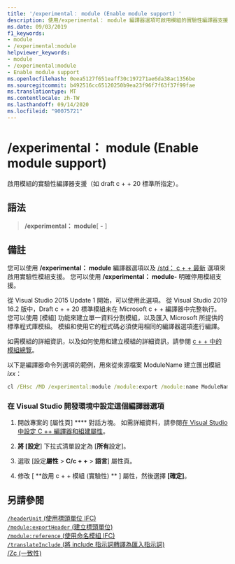 ```yaml
---
title: '/experimental： module (Enable module support) '
description: 使用/experimental： module 編譯器選項可啟用模組的實驗性編譯器支援。
ms.date: 09/03/2019
f1_keywords:
- module
- /experimental:module
helpviewer_keywords:
- module
- /experimental:module
- Enable module support
ms.openlocfilehash: 0eea5127f651eaff30c197271ae6da38ac1356be
ms.sourcegitcommit: b492516cc65120250b9ea23f96f7f63f37f99fae
ms.translationtype: MT
ms.contentlocale: zh-TW
ms.lasthandoff: 09/14/2020
ms.locfileid: "90075721"
---
```

# <a name="experimentalmodule-enable-module-support"></a>/experimental： module (Enable module support) 

啟用模組的實驗性編譯器支援（如 draft c + + 20 標準所指定）。

## <a name="syntax"></a>語法

> **/experimental： module**[ **-** ]

## <a name="remarks"></a>備註

您可以使用 **/experimental： module** 編譯器選項以及 [/std： c + + 最新](std-specify-language-standard-version.md) 選項來啟用實驗性模組支援。 您可以使用 **/experimental： module-** 明確停用模組支援。

從 Visual Studio 2015 Update 1 開始，可以使用此選項。 從 Visual Studio 2019 16.2 版中，Draft c + + 20 標準模組未在 Microsoft c + + 編譯器中完整執行。 您可以使用 [模組] 功能來建立單一資料分割模組，以及匯入 Microsoft 所提供的標準程式庫模組。 模組和使用它的程式碼必須使用相同的編譯器選項進行編譯。

如需模組的詳細資訊，以及如何使用和建立模組的詳細資訊，請參閱 [c + + 中的模組總覽](../../cpp/modules-cpp.md)。

以下是編譯器命令列選項的範例，用來從來源檔案 ModuleName 建立匯出模組 *ixx*：

```cmd
cl /EHsc /MD /experimental:module /module:export /module:name ModuleName /module:wrapper C:\Output\path\ModuleName.h /module:output C:\Output\path\ModuleName.ifc -c ModuleName.ixx
```

### <a name="to-set-this-compiler-option-in-the-visual-studio-development-environment"></a>在 Visual Studio 開發環境中設定這個編譯器選項

1. 開啟專案的 [屬性頁] **** 對話方塊。 如需詳細資料，請參閱[在 Visual Studio 中設定 C ++ 編譯器和組建屬性](../working-with-project-properties.md)。

1. **將 [設定**] 下拉式清單設定為 [**所有**設定]。

1. 選取 [設定**屬性**  >  **C/c + +**  >  **語言**] 屬性頁。

1. 修改 [ **啟用 c + + 模組 (實驗性) ** ] 屬性，然後選擇 **[確定]**。

## <a name="see-also"></a>另請參閱

[`/headerUnit` (使用標頭單位 IFC) ](headerunit.md)\
[`/module:exportHeader` (建立標頭單位) ](module-exportheader.md)\
[`/module:reference` (使用命名模組 IFC) ](module-reference.md)\
[`/translateInclude` (將 include 指示詞轉譯為匯入指示詞) ](translateinclude.md)\
[/Zc (一致性)](zc-conformance.md)
